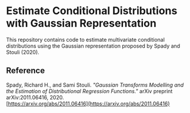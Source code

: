 # **Estimate Conditional Distributions with Gaussian Representation**  

This repository contains code to estimate multivariate conditional distributions using the Gaussian representation proposed by Spady and Stouli (2020).

## **Reference**  

Spady, Richard H., and Sami Stouli. *"Gaussian Transforms Modelling and the Estimation of Distributional Regression Functions."* arXiv preprint arXiv:2011.06416, 2020.  
[https://arxiv.org/abs/2011.06416](https://arxiv.org/abs/2011.06416)  

